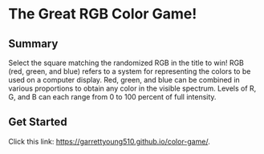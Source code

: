 # The Great RGB Color Game!

## Summary

Select the square matching the randomized RGB in the title to win! RGB (red, green, and blue) refers to a system for representing the colors to be used on a computer display. Red, green, and blue can be combined in various proportions to obtain any color in the visible spectrum. Levels of R, G, and B can each range from 0 to 100 percent of full intensity.

## Get Started

Click this link: https://garrettyoung510.github.io/color-game/. 
